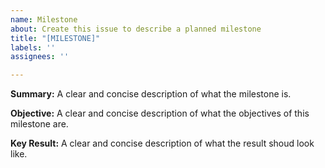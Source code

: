 ```yaml
---
name: Milestone
about: Create this issue to describe a planned milestone
title: "[MILESTONE]"
labels: ''
assignees: ''

---
```


**Summary:**
A clear and concise description of what the milestone is.

**Objective:**
A clear and concise description of what the objectives of this milestone are.

**Key Result:**
A clear and concise description of what the result shoud look like.
